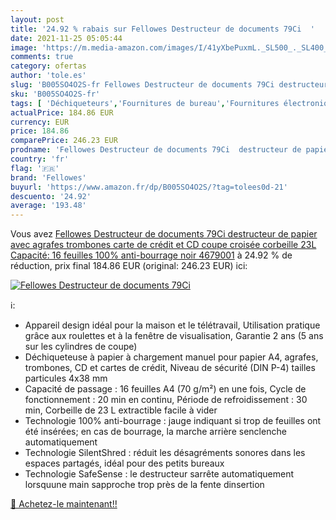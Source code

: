 ```yaml
---
layout: post
title: '24.92 % rabais sur Fellowes Destructeur de documents 79Ci  '
date: 2021-11-25 05:05:44
image: 'https://m.media-amazon.com/images/I/41yXbePuxmL._SL500_._SL400_.jpg'
comments: true
category: ofertas
author: 'tole.es'
slug: 'B005SO4O2S-fr Fellowes Destructeur de documents 79Ci destructeur de...'
sku: 'B005SO4O2S-fr'
tags: [ 'Déchiqueteurs','Fournitures de bureau','Fournitures électroniques','fellowes', ]
actualPrice: 184.86 EUR
currency: EUR
price: 184.86
comparePrice: 246.23 EUR
prodname: 'Fellowes Destructeur de documents 79Ci  destructeur de papier avec agrafes  trombones  carte de crédit et CD  coupe croisée  corbeille 23L  Capacité: 16 feuilles  100% anti-bourrage  noir  4679001'
country: 'fr'
flag: '🇫🇷'
brand: 'Fellowes'
buyurl: 'https://www.amazon.fr/dp/B005SO4O2S/?tag=tolees0d-21'
descuento: '24.92'
average: '193.48'
---
```


Vous avez [Fellowes Destructeur de documents 79Ci  destructeur de papier avec agrafes  trombones  carte de crédit et CD  coupe croisée  corbeille 23L  Capacité: 16 feuilles  100% anti-bourrage  noir  4679001](https://www.amazon.fr/dp/B005SO4O2S/?tag=tolees0d-21)  à  24.92 % de réduction, prix final  184.86 EUR (original: 246.23 EUR) ici:

[![Fellowes Destructeur de documents 79Ci  ](https://m.media-amazon.com/images/I/41yXbePuxmL._SL500_._SL400_.jpg)](https://www.amazon.fr/dp/B005SO4O2S/?tag=tolees0d-21)

ℹ️:

- Appareil design idéal pour la maison et le télétravail, Utilisation pratique grâce aux roulettes et à la fenêtre de visualisation, Garantie 2 ans (5 ans sur les cylindres de coupe)
- Déchiqueteuse à papier à chargement manuel pour papier A4, agrafes, trombones, CD et cartes de crédit, Niveau de sécurité (DIN P-4) tailles particules 4x38 mm
- Capacité de passage : 16 feuilles A4 (70 g/m²) en une fois, Cycle de fonctionnement : 20 min en continu, Période de refroidissement : 30 min, Corbeille de 23 L extractible facile à vider
- Technologie 100% anti-bourrage : jauge indiquant si trop de feuilles ont été insérées; en cas de bourrage, la marche arrière senclenche automatiquement
- Technologie SilentShred : réduit les désagréments sonores dans les espaces partagés, idéal pour des petits bureaux
- Technologie SafeSense : le destructeur sarrête automatiquement lorsquune main sapproche trop près de la fente dinsertion

[🛒 Achetez-le maintenant!!](https://www.amazon.fr/dp/B005SO4O2S/?tag=tolees0d-21)
